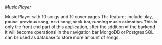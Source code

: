 *Music Player*

Music Player with 10 songs and 10 cover pages
The features include play, pause, previous song, next song, seek bar, running music animation.
This is only the front end part of this application, after the addition of the backend it will become operational in the navigation bar 
MongoDB or Postgres SQL can be used as database to store more amount of songs.
